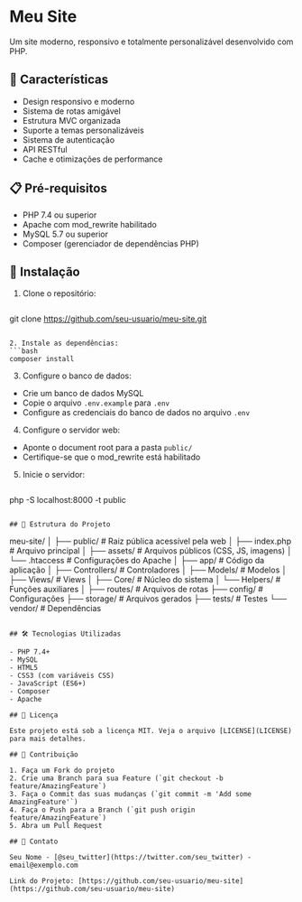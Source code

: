 # Meu Site

Um site moderno, responsivo e totalmente personalizável desenvolvido com PHP.

## 🚀 Características

- Design responsivo e moderno
- Sistema de rotas amigável
- Estrutura MVC organizada
- Suporte a temas personalizáveis
- Sistema de autenticação
- API RESTful
- Cache e otimizações de performance

## 📋 Pré-requisitos

- PHP 7.4 ou superior
- Apache com mod_rewrite habilitado
- MySQL 5.7 ou superior
- Composer (gerenciador de dependências PHP)

## 🔧 Instalação

1. Clone o repositório:
   ```bash
git clone https://github.com/seu-usuario/meu-site.git
   ```

2. Instale as dependências:
   ```bash
composer install
   ```

3. Configure o banco de dados:
- Crie um banco de dados MySQL
- Copie o arquivo `.env.example` para `.env`
- Configure as credenciais do banco de dados no arquivo `.env`

4. Configure o servidor web:
- Aponte o document root para a pasta `public/`
- Certifique-se que o mod_rewrite está habilitado

5. Inicie o servidor:
     ```bash
php -S localhost:8000 -t public
```

## 📁 Estrutura do Projeto

```
meu-site/
│
├── public/                # Raiz pública acessível pela web
│   ├── index.php         # Arquivo principal
│   ├── assets/           # Arquivos públicos (CSS, JS, imagens)
│   └── .htaccess         # Configurações do Apache
│
├── app/                   # Código da aplicação
│   ├── Controllers/      # Controladores
│   ├── Models/           # Modelos
│   ├── Views/            # Views
│   ├── Core/             # Núcleo do sistema
│   └── Helpers/          # Funções auxiliares
│
├── routes/               # Arquivos de rotas
├── config/              # Configurações
├── storage/             # Arquivos gerados
├── tests/               # Testes
└── vendor/              # Dependências
```

## 🛠️ Tecnologias Utilizadas

- PHP 7.4+
- MySQL
- HTML5
- CSS3 (com variáveis CSS)
- JavaScript (ES6+)
- Composer
- Apache

## 📝 Licença

Este projeto está sob a licença MIT. Veja o arquivo [LICENSE](LICENSE) para mais detalhes.

## 👥 Contribuição

1. Faça um Fork do projeto
2. Crie uma Branch para sua Feature (`git checkout -b feature/AmazingFeature`)
3. Faça o Commit das suas mudanças (`git commit -m 'Add some AmazingFeature'`)
4. Faça o Push para a Branch (`git push origin feature/AmazingFeature`)
5. Abra um Pull Request

## 📧 Contato

Seu Nome - [@seu_twitter](https://twitter.com/seu_twitter) - email@exemplo.com

Link do Projeto: [https://github.com/seu-usuario/meu-site](https://github.com/seu-usuario/meu-site)
